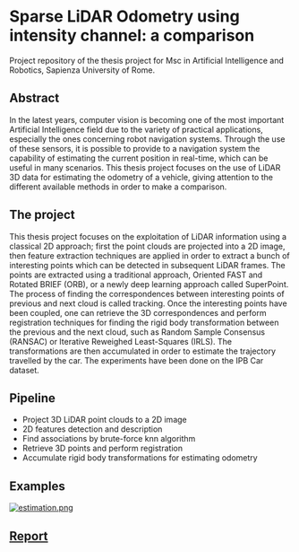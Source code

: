 # Sparse LiDAR Odometry using intensity channel: a comparison
Project repository of the thesis project for Msc in Artificial Intelligence and Robotics, Sapienza University of Rome. 

## Abstract
In the latest years, computer vision is becoming one of the most important Artificial Intelligence field due to the variety of practical applications, especially the ones concerning robot navigation systems. Through the use of these sensors, it is possible to provide to a navigation system the capability of estimating the current position in real-time, which can be useful in many scenarios. This thesis project focuses on the use of LiDAR 3D data for estimating the odometry of a vehicle, giving attention to the different available methods in order to make a comparison.

## The project
This thesis project focuses on the exploitation of LiDAR information using a classical 2D approach; first the point clouds are projected into a 2D image, then feature extraction techniques are applied in order to extract a bunch of interesting points which can be detected in subsequent LiDAR frames. The points are extracted using a traditional approach, Oriented FAST and Rotated BRIEF (ORB), or a newly deep learning approach called SuperPoint. The process of finding the correspondences between interesting points of previous and next cloud is called tracking. Once the interesting points have been coupled, one can retrieve the 3D correspondences and perform registration techniques for finding the rigid body transformation between the previous and the next cloud, such as Random Sample Consensus (RANSAC) or Iterative Reweighed Least-Squares (IRLS). The transformations are then accumulated in order to estimate the trajectory travelled by the car. The experiments have been done on the IPB Car dataset.

## Pipeline
- Project 3D LiDAR point clouds to a 2D image
- 2D features detection and description
- Find associations by brute-force knn algorithm
- Retrieve 3D points and perform registration
- Accumulate rigid body transformations for estimating odometry

## Examples
[![estimation.png](https://i.postimg.cc/kXkhwYRJ/estimation.png)](https://postimg.cc/1frH3HK2)

## [Report](https://github.com/Starnino/lidar_slam/blob/main/Sparse_LiDAR_Odometry.pdf)
